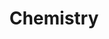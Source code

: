 ---
title: Chemistry
layout: post
post-image: "/assets/images/Rooms/HTB/Chemistry/chemistry.png"
description: "The Chemistry machine on Hack The Box is vulnerable to various techniques, such as command injection, LFI, and vulnerabilities in CIF file handling. Through these vulnerabilities, a reverse shell was executed, privileges were escalated, and the flags user.txt and root.txt were obtained."
difficulty: Easy
skills:
  - Command Injection
  - LFI
  - CIF files vulnerability
enlace: https://app.hackthebox.com/machines/631
os: Linux
---